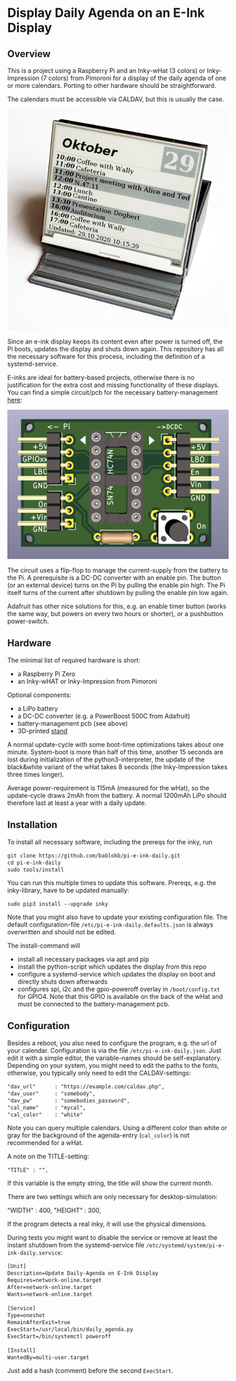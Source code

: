 Display Daily Agenda on an E-Ink Display
========================================


Overview
--------

This is a project using a Raspberry Pi and an Inky-wHat (3 colors) or
Inky-Impression (7 colors) from Pimoroni for a display of the daily
agenda of one or more calendars. Porting to other hardware should be
straightforward.

The calendars must be accessible via CALDAV, but this is usually the case.

![](calendar.jpg)

Since an e-ink display keeps its content even after power is turned off,
the Pi boots, updates the display and shuts down again. This repository
has all the necessary software for this process, including the definition
of a systemd-service.

E-inks are ideal for battery-based projects, otherwise there is no
justification for the extra cost and missing functionality of these displays.
You can find a simple circuit/pcb for the necessary battery-management
[here](https://github.com/bablokb/pcb-pi-batman):

![](min-pcb-3d.png)

The circuit uses a flip-flop to manage the current-supply from the battery
to the Pi. A prerequisite is a DC-DC converter with an enable pin. The
button (or an external device) turns on the Pi by pulling the enable pin high.
The Pi itself turns of the current after shutdown by pulling the enable
pin low again.

Adafruit has other nice solutions for this, e.g. an enable timer button
(works the same way, but powers on every two hours or shorter), or a
pushbutton power-switch.


Hardware
--------

The minimal list of required hardware is short:

  - a Raspberry Pi Zero
  - an Inky-wHAT or Inky-Impression from Pimoroni

Optional components:

  - a LiPo battery
  - a DC-DC converter (e.g. a PowerBoost 500C from Adafruit)
  - battery-management pcb (see above)
  - 3D-printed [stand](https://www.tinkercad.com/things/f5TTT5WoGkW)

A normal update-cycle with some boot-time optimizations takes about one
minute. System-boot is more than half of this time, another 15 seconds are lost
during initialization of the python3-interpreter, the update of the
black&white variant of the wHat takes 8 seconds (the Inky-Impression takes
three times longer).

Average power-requirement is 115mA (measured for the wHat), so the
update-cycle draws 2mAh from the battery. A normal 1200mAh LiPo should
therefore last at least a year with a daily update.


Installation
------------

To install all necessary software, including the prereqs for the inky, run

    git clone https://github.com/bablokb/pi-e-ink-daily.git
    cd pi-e-ink-daily
    sudo tools/install

You can run this multiple times to update this software. Prereqs,
e.g. the inky-library, have to be updated manually:

    sudo pip3 install --upgrade inky

Note that you might also have to update your existing configuration file.
The default configuration-file `/etc/pi-e-ink-daily.defaults.json` is
always overwritten and should not be edited.

The install-command will

  - install all necessary packages via apt and pip
  - install the python-script which updates the display from this repo
  - configure a systemd-service which updates the display on boot
    and directly shuts down afterwards
  - configures spi, i2c and the gpio-poweroff overlay in `/boot/config.txt`
    for GPIO4.
    Note that this GPIO is available on the back of the wHat and must
    be connected to the battery-management pcb.


Configuration
-------------

Besides a reboot, you also need to configure the program, e.g. the url of
your calendar. Configuration is via the file `/etc/pi-e-ink-daily.json`.
Just edit it with a simple editor, the variable-names should be
self-explanatory. Depending on your system, you might need to edit the
paths to the fonts, otherwise, you typically only need to edit the
CALDAV-settings:

    "dav_url"      : "https://example.com/caldav.php",
    "dav_user"     : "somebody",
    "dav_pw"       : "somebodies_password",
    "cal_name"     : "mycal",
    "cal_color"    : "white"

Note you can query multiple calendars. Using a different color
than white or gray for the background of the agenda-entry (`cal_color`)
is not recommended for a wHat.

A note on the TITLE-setting:

    "TITLE" : "",

If this variable is the empty string, the title will show the current month.

There are two settings which are only necessary for desktop-simulation:

  "WIDTH"        : 400,
  "HEIGHT"       : 300,

If the program detects a real inky, it will use the physical dimensions.

During tests you might want to disable the service or remove at least
the instant shutdown from the systemd-service file
`/etc/systemd/system/pi-e-ink-daily.service`:

    [Unit]
    Description=Update Daily-Agenda on E-Ink Display
    Requires=network-online.target
    After=network-online.target
    Wants=network-online.target

    [Service]
    Type=oneshot
    RemainAfterExit=true
    ExecStart=/usr/local/bin/daily_agenda.py
    ExecStart=/bin/systemctl poweroff

    [Install]
    WantedBy=multi-user.target

Just add a hash (comment) before the second `ExecStart`.
